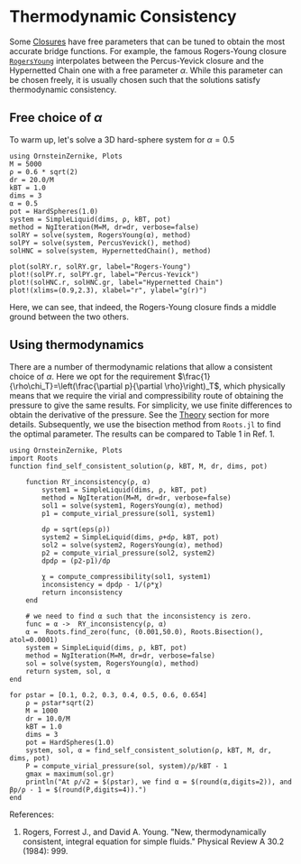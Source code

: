 # Thermodynamic Consistency

Some [Closures](@ref) have free parameters that can be tuned to obtain the most accurate bridge functions. For example, the famous Rogers-Young closure [`RogersYoung`](@ref) interpolates between the Percus-Yevick closure and the Hypernetted Chain one with a free parameter $\alpha$. While this parameter can be chosen freely, it is usually chosen such that the solutions satisfy thermodynamic consistency. 

## Free choice of $\alpha$

To warm up, let's solve a 3D hard-sphere system for $\alpha=0.5$
```@example 1
using OrnsteinZernike, Plots
M = 5000
ρ = 0.6 * sqrt(2)
dr = 20.0/M
kBT = 1.0
dims = 3 
α = 0.5
pot = HardSpheres(1.0)
system = SimpleLiquid(dims, ρ, kBT, pot)
method = NgIteration(M=M, dr=dr, verbose=false)
solRY = solve(system, RogersYoung(α), method)
solPY = solve(system, PercusYevick(), method)
solHNC = solve(system, HypernettedChain(), method)

plot(solRY.r, solRY.gr, label="Rogers-Young")
plot!(solPY.r, solPY.gr, label="Percus-Yevick")
plot!(solHNC.r, solHNC.gr, label="Hypernetted Chain")
plot!(xlims=(0.9,2.3), xlabel="r", ylabel="g(r)")
```
Here, we can see, that indeed, the Rogers-Young closure finds a middle ground between the two others. 

## Using thermodynamics

There are a number of thermodynamic relations that allow a consistent choice of $\alpha$. Here we opt for the requirement $\frac{1}{\rho\chi_T}=\left(\frac{\partial p}{\partial \rho}\right)_T$, which physically means that we require the virial and compressibility route of obtaining the pressure to give the same results. For simplicity, we use finite differences to obtain the derivative of the pressure. See the [Theory](@ref) section for more details. Subsequently, we use the bisection method from `Roots.jl` to find the optimal parameter. The results can be compared to Table 1 in Ref. 1. 



```@example 2
using OrnsteinZernike, Plots
import Roots
function find_self_consistent_solution(ρ, kBT, M, dr, dims, pot)

    function RY_inconsistency(ρ, α)
        system1 = SimpleLiquid(dims, ρ, kBT, pot)
        method = NgIteration(M=M, dr=dr, verbose=false)
        sol1 = solve(system1, RogersYoung(α), method)
        p1 = compute_virial_pressure(sol1, system1)

        dρ = sqrt(eps(ρ))
        system2 = SimpleLiquid(dims, ρ+dρ, kBT, pot)
        sol2 = solve(system2, RogersYoung(α), method)
        p2 = compute_virial_pressure(sol2, system2)
        dpdρ = (p2-p1)/dρ

        χ = compute_compressibility(sol1, system1)
        inconsistency = dpdρ - 1/(ρ*χ)
        return inconsistency
    end

    # we need to find α such that the inconsistency is zero.
    func = α ->  RY_inconsistency(ρ, α)
    α =  Roots.find_zero(func, (0.001,50.0), Roots.Bisection(), atol=0.0001)
    system = SimpleLiquid(dims, ρ, kBT, pot)
    method = NgIteration(M=M, dr=dr, verbose=false)
    sol = solve(system, RogersYoung(α), method)
    return system, sol, α
end

for ρstar = [0.1, 0.2, 0.3, 0.4, 0.5, 0.6, 0.654]
    ρ = ρstar*sqrt(2)
    M = 1000
    dr = 10.0/M
    kBT = 1.0
    dims = 3 
    pot = HardSpheres(1.0)
    system, sol, α = find_self_consistent_solution(ρ, kBT, M, dr, dims, pot)
    P = compute_virial_pressure(sol, system)/ρ/kBT - 1
    gmax = maximum(sol.gr)
    println("At ρ/√2 = $(ρstar), we find α = $(round(α,digits=2)), and βp/ρ - 1 = $(round(P,digits=4)).")
end
```

References:

1. Rogers, Forrest J., and David A. Young. "New, thermodynamically consistent, integral equation for simple fluids." Physical Review A 30.2 (1984): 999.